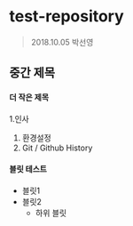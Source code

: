 # test-repository

> 2018.10.05
> 박선영

## 중간 제목

#### 더 작은 제목

1.인사
1. 환경설정
1. Git / Github History

#### 블릿 테스트
- 블릿1
- 블릿2
  - 하위 블릿
